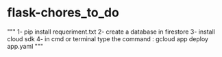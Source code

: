 # flask-chores_to_do

"""
1- pip install requeriment.txt
2- create a database in firestore
3- install cloud sdk
4- in cmd or terminal type the command : gcloud app deploy app.yaml
"""
